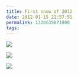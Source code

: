 ```yaml
---
title: First snow of 2012
date: 2012-01-15 21:57:51
permalink: 1326635871000
tags: 
---
```


<img src="http://farm8.staticflickr.com/7157/6706306813_4dc6cbf84f_b.jpg"/><br/>

<img src="http://farm8.staticflickr.com/7030/6706308095_6fe2ddb76f_b.jpg"/><br/>

<img src="http://farm8.staticflickr.com/7011/6706307477_277d6af286_b.jpg"/><br/>
